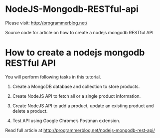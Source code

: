 # NodeJS-Mongodb-RESTful-api
Please visit: http://programmerblog.net/

Source code for article on how to create a nodejs mongodb RESTful API

# How to create a nodejs mongodb RESTful API

You will perform following tasks in this tutorial.

1. Create a MongoDB database and collection to store products.

2. Create NodeJS API to fetch all or a single product information.

3. Create NodeJS API to add a product, update an existing product and delete a product.

4. Test API using Google Chrome’s Postman extension.


Read full article at http://programmerblog.net/nodejs-mongodb-rest-api/

